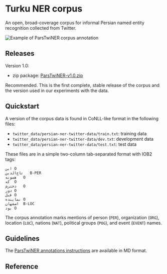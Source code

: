 # Turku NER corpus

An open, broad-coverage corpus for informal Persian named entity recognition collected from Twitter.

![Example of ParsTwiNER corpus annotation](https://github.com/overfit-ir/persian-twitter-ner/raw/master/docs/example.png)

## Releases

Version 1.0:

* zip package: [ParsTwiNER-v1.0.zip](https://github.com/overfit-ir/persian-twitter-ner/releases/download/v1.0.0/ParsTwiNER.zip)

Recommended. This is the first complete, stable release of the corpus and the version used in our experiments with the data.

## Quickstart

A version of the corpus data is found in CoNLL-like format in the following files:

* `twitter_data/persian-ner-twitter-data/train.txt`: training data
* `twitter_data/persian-ner-twitter-data/dev.txt`: development data
* `twitter_data/persian-ner-twitter-data/test.txt`: test data

These files are in a simple two-column tab-separated format with IOB2 tags:

```
این	O
تاج‌الدین	B-PER
همونه	O
که	O
دخترش	O
دور	O
قبل	O
نماینده	O
اصفهان	B-LOC
بود	O
```

The corpus annotation marks mentions of person (`PER`), organization (`ORG`), location (`LOC`), nations (`NAT`), political groups (`POG`), and event (`EVENT`) names.


## Guidelines

The [ParsTwiNER annotations instructions](https://github.com/overfit-ir/persian-twitter-ner/blob/master/docs/README.md) are available in MD format.

## Reference
